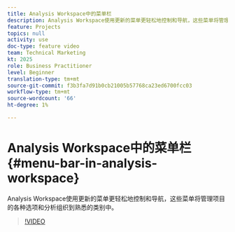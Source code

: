 ```yaml
---
title: Analysis Workspace中的菜单栏
description: Analysis Workspace使用更新的菜单更轻松地控制和导航，这些菜单将管理项目的各种选项和分析组织到熟悉的类别中。
feature: Projects
topics: null
activity: use
doc-type: feature video
team: Technical Marketing
kt: 2025
role: Business Practitioner
level: Beginner
translation-type: tm+mt
source-git-commit: f3b3fa7d91b0cb21005b57768ca23ed6700fcc03
workflow-type: tm+mt
source-wordcount: '66'
ht-degree: 1%

---
```



# Analysis Workspace中的菜单栏{#menu-bar-in-analysis-workspace}

Analysis Workspace使用更新的菜单更轻松地控制和导航，这些菜单将管理项目的各种选项和分析组织到熟悉的类别中。

>[!VIDEO](https://video.tv.adobe.com/v/23965/?quality=12)
